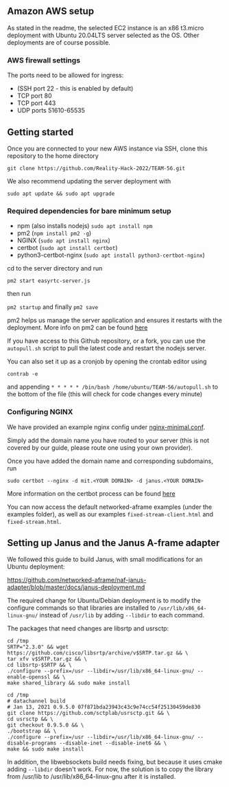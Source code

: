 ## Amazon AWS setup

As stated in the readme, the selected EC2 instance is an x86 t3.micro deployment with Ubuntu 20.04LTS server selected as the OS. Other deployments are of course possible. 

### AWS firewall settings
The ports need to be allowed for ingress:
 - (SSH port 22 - this is enabled by default)
 - TCP port 80
 - TCP port 443
 - UDP ports 51610-65535

## Getting started
Once you are connected to your new AWS instance via SSH, clone this repository to the home directory

`` git clone https://github.com/Reality-Hack-2022/TEAM-56.git ``

We also recommend updating the server deployment with

``sudo apt update && sudo apt upgrade``

### Required dependencies for bare minimum setup
 - npm (also installs nodejs) ``sudo apt install npm``
 - pm2 (``npm install pm2 -g``)
 - NGINX (``sudo apt install nginx``)
 - certbot (``sudo apt install certbot``)
 - python3-certbot-nginx (``sudo apt install python3-certbot-nginx``)

cd to the server directory and run 

``pm2 start easyrtc-server.js``

then run 

``pm2 startup`` and finally ``pm2 save``

pm2 helps us manage the server application and ensures it restarts with the deployment. 
More info on pm2 can be found [here](https://pm2.keymetrics.io/docs/usage/quick-start/)

If you have access to this Github repository, or a fork, you can use the ``autopull.sh`` script to pull the latest code and restart the nodejs server. 

You can also set it up as a cronjob by opening the crontab editor using 

``contrab -e``

and appending 
``* * * * * /bin/bash /home/ubuntu/TEAM-56/autopull.sh`` to the bottom of the file (this will check for code changes every minute)

### Configuring NGINX
We have provided an example nginx config under [nginx-minimal.conf](nginx-minimal.conf).

Simply add the domain name you have routed to your server (this is not covered by our guide, please route one using your own provider).

Once you have added the domain name and corresponding subdomains, run

``sudo certbot --nginx -d mit.<YOUR DOMAIN> -d janus.<YOUR DOMAIN>``

More information on the certbot process can be found [here](https://www.nginx.com/blog/using-free-ssltls-certificates-from-lets-encrypt-with-nginx/#:~:text=Set%20Up%20NGINX,re%20requesting%20a%20certificate%20for.)

You can now access the default networked-aframe examples (under the examples folder), as well as our examples ``fixed-stream-client.html`` and ``fixed-stream.html``.

## Setting up Janus and the Janus A-frame adapter

We followed this guide to build Janus, with small modifications for an Ubuntu deployment:

https://github.com/networked-aframe/naf-janus-adapter/blob/master/docs/janus-deployment.md

The required change for Ubuntu/Debian deployment is to modify the configure commands so
that libraries are installed to `/usr/lib/x86_64-linux-gnu/` instead of `/usr/lib` by adding
`--libdir` to each command.

The packages that need changes are libsrtp and usrsctp:

```
cd /tmp
SRTP="2.3.0" && wget https://github.com/cisco/libsrtp/archive/v$SRTP.tar.gz && \
tar xfv v$SRTP.tar.gz && \
cd libsrtp-$SRTP && \
./configure --prefix=/usr --libdir=/usr/lib/x86_64-linux-gnu/ --enable-openssl && \
make shared_library && sudo make install

cd /tmp
# datachannel build
# Jan 13, 2021 0.9.5.0 07f871bda23943c43c9e74cc54f25130459de830
git clone https://github.com/sctplab/usrsctp.git && \
cd usrsctp && \
git checkout 0.9.5.0 && \
./bootstrap && \
./configure --prefix=/usr --libdir=/usr/lib/x86_64-linux-gnu/ --disable-programs --disable-inet --disable-inet6 && \
make && sudo make install
```

In addition, the libwebsockets build needs fixing, but because it uses cmake adding `--libdir` doesn't work. For now, the solution is to copy the library from /usr/lib to /usr/lib/x86_64-linux-gnu after it is installed.

